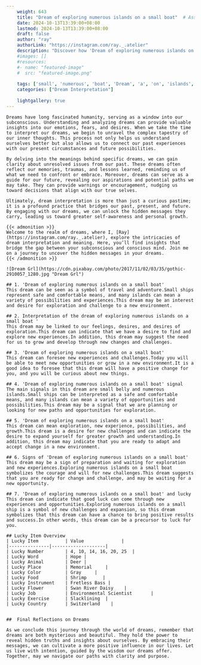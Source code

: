 ```yaml
---
    weight: 643
    title: "Dream of exploring numerous islands on a small boat"  # Assuming 'title' column exists
    date: 2024-10-13T13:39:00+08:00
    lastmod: 2024-10-13T13:39:00+08:00
    draft: false
    author: "ray"
    authorLink: "https://instagram.com/ray._.atelier"
    description: "Discover how 'Dream of exploring numerous islands on a small boat' can interpret your future and uncover its significant meanings in your life."
    #images: []
    #resources:
    #- name: "featured-image"
    #  src: "featured-image.png"
    
    tags: ['small', 'numerous', 'boat', 'Dream', 'a', 'on', 'islands', 'of', 'exploring']
    categories: ["Dream Interpretation"]
    
    lightgallery: true
---
```

    
    Dreams have long fascinated humanity, serving as a window into our subconscious. Understanding and analyzing dreams can provide valuable insights into our emotions, fears, and desires. When we take the time to interpret our dreams, we begin to unravel the complex tapestry of our inner thoughts. This process not only helps us understand ourselves better but also allows us to connect our past experiences with our present circumstances and future possibilities.
    
    By delving into the meanings behind specific dreams, we can gain clarity about unresolved issues from our past. These dreams often reflect our memories, traumas, and lessons learned, reminding us of what we need to confront or embrace. Moreover, dreams can serve as a guide for our future, revealing our aspirations and potential paths we may take. They can provide warnings or encouragement, nudging us toward decisions that align with our true selves.
    
    Ultimately, dream interpretation is more than just a curious pastime; it is a profound practice that bridges our past, present, and future. By engaging with our dreams, we can unlock the hidden messages they carry, leading us toward greater self-awareness and personal growth.
    
    {{< admonition >}}
    Welcome to the realm of dreams, where I, [Ray](https://instagram.com/ray._.atelier), explore the intricacies of dream interpretation and meaning. Here, you’ll find insights that bridge the gap between your subconscious and conscious mind. Join me on a journey to uncover the hidden messages in your dreams.
    {{< /admonition >}}
    
    ![Dream Grl](https://cdn.pixabay.com/photo/2017/11/02/03/35/gothic-2910057_1280.jpg "Dream Grl")
    
    ## 1. 'Dream of exploring numerous islands on a small boat'
    This dream can be seen as a symbol of travel and adventure.Small ships represent safe and comfortable means, and many islands can mean a variety of possibilities and experiences.This dream may be an interest and desire for exploration and challenge to a new environment.
    
    ## 2. Interpretation of the dream of exploring numerous islands on a small boat '
    This dream may be linked to our feelings, desires, and desires of exploration.This dream can indicate that we have a desire to find and explore new experiences.In addition, this dream may suggest the need for us to grow and develop through new changes and challenges.
    
    ## 3. 'Dream of exploring numerous islands on a small boat'
    This dream can foresee new experiences and challenges.Today you will be able to meet new opportunities or grow in a new environment.It is a good idea to foresee that this dream will have a positive change for you, and you will be curious about new things.
    
    ## 4. 'Dream of exploring numerous islands on a small boat' signal
    The main signals in this dream are small belly and numerous islands.Small ships can be interpreted as a safe and comfortable means, and many islands can mean a variety of opportunities and possibilities.This dream may be a signal that we are planning or looking for new paths and opportunities for exploration.
    
    ## 5. 'Dream of exploring numerous islands on a small boat'
    This dream can mean exploration, new experience, possibilities, and growth.This dream is a desire for new challenges and can indicate the desire to expand yourself for greater growth and understanding.In addition, this dream may indicate that you are ready to adapt and accept change in a new environment.
    
    ## 6. Signs of 'Dream of exploring numerous islands on a small boat'
    This dream may be a sign of preparation and waiting for exploration and new experiences.Exploring numerous islands on a small boat symbolizes the courage and will for new challenges.This dream suggests that you are ready for change and challenge, and may be waiting for a new opportunity.
    
    ## 7. 'Dream of exploring numerous islands on a small boat' and lucky
    This dream can indicate that good luck can come through new experiences and opportunities.Exploring numerous islands on a small ship is a symbol of new challenges and expansion, so this dream symbolizes that this dream can have a chance to bring positive results and success.In other words, this dream can be a precursor to luck for you.
    
    ## Lucky Item Overview
    | Lucky Item          | Value              |
    |---------------|--------------------|
    | Lucky Number        | 4, 10, 14, 16, 20, 25  |
    | Lucky Word          | Hope |
    | Lucky Animal        | Deer |
    | Lucky Place         | Memorial     |
    | Lucky Color         | Gray     |
    | Lucky Food          | Shrimp      |
    | Lucky Instrument    | Fretless Bass |
    | Lucky Flower        | Swan River Daisy    |
    | Lucky Job           | Environmental Scientist       |
    | Lucky Exercise      | Slacklining  |
    | Lucky Country       | Switzerland    |
    
    
    ##  Final Reflections on Dreams
    
    As we conclude this journey through the world of dreams, remember that dreams are both mysterious and beautiful. They hold the power to reveal hidden truths and insights about ourselves. By embracing their messages, we can cultivate a more positive influence in our lives. Let us live with intention, guided by the wisdom our dreams offer. Together, may we navigate our paths with clarity and purpose.
    